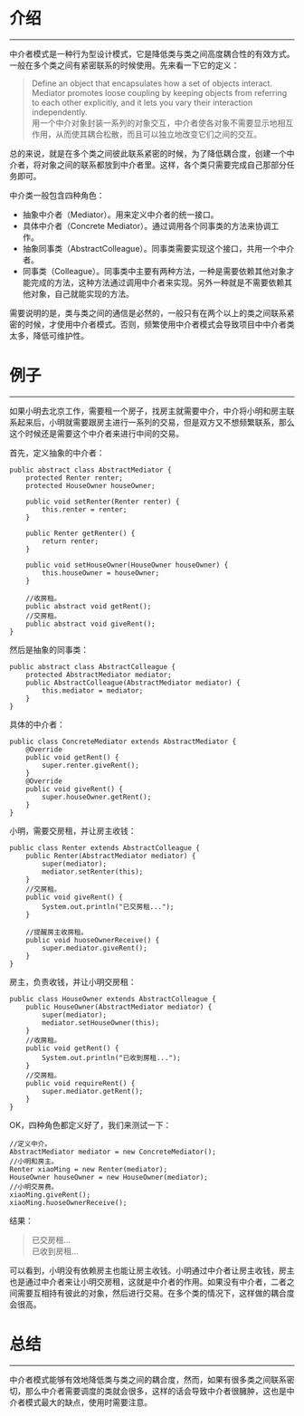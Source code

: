 # 介绍

---------

中介者模式是一种行为型设计模式，它是降低类与类之间高度耦合性的有效方式。一般在多个类之间有紧密联系的时候使用。先来看一下它的定义：

> Define an object that encapsulates how a set of objects interact. Mediator promotes loose coupling by keeping objects from referring to each other explicitly, and it lets you vary their interaction independently.<br/>
> 用一个中介对象封装一系列的对象交互，中介者使各对象不需要显示地相互作用，从而使其耦合松散，而且可以独立地改变它们之间的交互。

总的来说，就是在多个类之间彼此联系紧密的时候，为了降低耦合度，创建一个中介者，将对象之间的联系都放到中介者里。这样，各个类只需要完成自己那部分任务即可。

中介类一般包含四种角色：

* 抽象中介者（Mediator）。用来定义中介者的统一接口。
* 具体中介者（Concrete Mediator）。通过调用各个同事类的方法来协调工作。
* 抽象同事类（AbstractColleague）。同事类需要实现这个接口，共用一个中介者。
* 同事类（Colleague）。同事类中主要有两种方法，一种是需要依赖其他对象才能完成的方法，这种方法通过调用中介者来实现。另外一种就是不需要依赖其他对象，自己就能实现的方法。

需要说明的是，类与类之间的通信是必然的，一般只有在两个以上的类之间联系紧密的时候，才使用中介者模式。否则，频繁使用中介者模式会导致项目中中介者类太多，降低可维护性。

# 例子

---------

如果小明去北京工作，需要租一个房子，找房主就需要中介，中介将小明和房主联系起来后，小明就需要跟房主进行一系列的交易，但是双方又不想频繁联系，那么这个时候还是需要这个中介者来进行中间的交易。

首先，定义抽象的中介者：

	public abstract class AbstractMediator {
		protected Renter renter;
		protected HouseOwner houseOwner;
		
		public void setRenter(Renter renter) {
			this.renter = renter;
		}
		
		public Renter getRenter() {
			return renter;
		}
		
		public void setHouseOwner(HouseOwner houseOwner) {
			this.houseOwner = houseOwner;
		}
		
		//收房租。
		public abstract void getRent();
		//交房租。
		public abstract void giveRent();
	}

然后是抽象的同事类：

	public abstract class AbstractColleague {
		protected AbstractMediator mediator;
		public AbstractColleague(AbstractMediator mediator) {
			this.mediator = mediator;
		}
	}
	

具体的中介者：

	public class ConcreteMediator extends AbstractMediator {
		@Override
		public void getRent() {
			super.renter.giveRent();
		}
		@Override
		public void giveRent() {
			super.houseOwner.getRent();
		}
	}

小明，需要交房租，并让房主收钱：

	public class Renter extends AbstractColleague {
		public Renter(AbstractMediator mediator) {
			super(mediator);
			mediator.setRenter(this);
		}
		//交房租。
		public void giveRent() {
			System.out.println("已交房租...");
		}
	
		//提醒房主收房租。
		public void huoseOwnerReceive() {
			super.mediator.giveRent();
		}
	}

房主，负责收钱，并让小明交房租：

	public class HouseOwner extends AbstractColleague {
		public HouseOwner(AbstractMediator mediator) {
			super(mediator);
			mediator.setHouseOwner(this);
		}
		//收房租。
		public void getRent() {
			System.out.println("已收到房租...");
		}
		//交房租。
		public void requireRent() {
			super.mediator.getRent();
		}
	}

OK，四种角色都定义好了，我们来测试一下：

	//定义中介。
	AbstractMediator mediator = new ConcreteMediator();
	//小明和房主。
	Renter xiaoMing = new Renter(mediator);
	HouseOwner houseOwner = new HouseOwner(mediator);
	//小明交房费。
	xiaoMing.giveRent();
	xiaoMing.huoseOwnerReceive();

结果：

> 已交房租...<br/>
已收到房租...

可以看到，小明没有依赖房主也能让房主收钱。小明通过中介者让房主收钱，房主也是通过中介者来让小明交房租，这就是中介者的作用。如果没有中介者，二者之间需要互相持有彼此的对象，然后进行交易。在多个类的情况下，这样做的耦合度会很高。

# 总结

----------

中介者模式能够有效地降低类与类之间的耦合度，然而，如果有很多类之间联系密切，那么中介者需要调度的类就会很多，这样的话会导致中介者很臃肿，这也是中介者模式最大的缺点，使用时需要注意。

